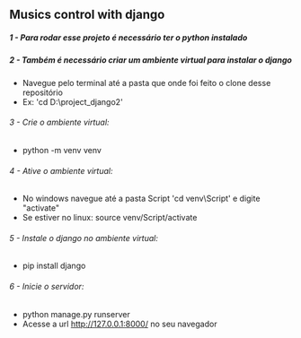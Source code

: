 ## Musics control with django

##### 1 - Para rodar esse projeto é necessário ter o python instalado 

##### 2 - Também é necessário criar um ambiente virtual para instalar o django
-  Navegue pelo terminal até a pasta que onde foi feito o clone desse repositório
-  Ex: 'cd D:\project_django2'

###### 3 - Crie o ambiente virtual: 
- python -m venv venv

###### 4 - Ative o ambiente virtual: 
- No windows navegue  até a pasta Script 'cd venv\Script' e digite "activate"
- Se estiver no linux: source venv/Script/activate

###### 5 - Instale o django no ambiente virtual: 
- pip install django

###### 6 - Inicie o servidor: 
- python manage.py runserver
- Acesse a url http://127.0.0.1:8000/ no seu navegador
